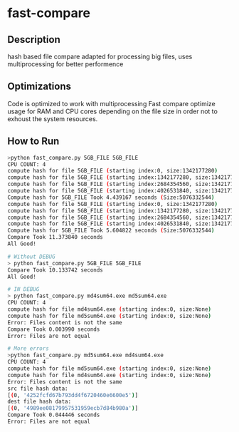 # fast-compare
## Description
hash based file compare adapted for processing big files, uses multiprocessing for better performence

## Optimizations
Code is optimized to work with multiprocessing
Fast compare optimize usage for RAM and CPU cores depending on the file size in order not to exhoust the system resources.

## How to Run
```bash
>python fast_compare.py 5GB_FILE 5GB_FILE
CPU COUNT: 4
compute hash for file 5GB_FILE (starting index:0, size:1342177280)
compute hash for file 5GB_FILE (starting index:1342177280, size:1342177280)
compute hash for file 5GB_FILE (starting index:2684354560, size:1342177280)
compute hash for file 5GB_FILE (starting index:4026531840, size:1342177280)
Compute hash for 5GB_FILE Took 4.439167 seconds (Size:5076332544)
compute hash for file 5GB_FILE (starting index:0, size:1342177280)
compute hash for file 5GB_FILE (starting index:1342177280, size:1342177280)
compute hash for file 5GB_FILE (starting index:2684354560, size:1342177280)
compute hash for file 5GB_FILE (starting index:4026531840, size:1342177280)
Compute hash for 5GB_FILE Took 5.604822 seconds (Size:5076332544)
Compare Took 11.373840 seconds
All Good!
```

```bash
# Without DEBUG
> python fast_compare.py 5GB_FILE 5GB_FILE
Compare Took 10.133742 seconds
All Good!
```

```bash
# IN DEBUG
> python fast_compare.py md4sum64.exe md5sum64.exe
CPU COUNT: 4
compute hash for file md4sum64.exe (starting index:0, size:None)
compute hash for file md5sum64.exe (starting index:0, size:None)
Error: Files content is not the same
Compare Took 0.003990 seconds
Error: Files are not equal
```

```bash
# More errors
>python fast_compare.py md5sum64.exe md4sum64.exe
CPU COUNT: 4
compute hash for file md5sum64.exe (starting index:0, size:None)
compute hash for file md4sum64.exe (starting index:0, size:None)
Error: Files content is not the same
src file hash data:
[(0, '4252fcfd67b793dd4f6720460e6600e5')]
dest file hash data:
[(0, '4989ee08179957531959ecb7d84b980a')]
Compare Took 0.044446 seconds
Error: Files are not equal
```
